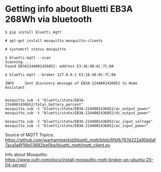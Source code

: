 # Getting info about Bluetti EB3A 268Wh via bluetooth

```code
$ pip install bluetti_mqtt

# apt-get install mosquitto mosquitto-clients

# systemctl status mosquitto

$ bluetti-mqtt --scan
Scanning....
Found EB3A2244001436852: address E3:16:48:6C:7C:8A

$ bluetti-mqtt --broker 127.0.0.1 E3:16:48:6C:7C:8A
...
INFO     Sent discovery message of EB3A-2244001436852 to Home Assistant


mosquitto_sub -t "bluetti/state/EB3A-2244001436852/total_battery_percent"
mosquitto_sub -t "bluetti/state/EB3A-2244001436852/ac_output_power"
mosquitto_sub -t "bluetti/state/EB3A-2244001436852/dc_output_power"

mosquitto_sub -t "bluetti/state/EB3A-2244001436852/ac_input_voltage"
mosquitto_sub -t "bluetti/state/EB3A-2244001436852/ac_input_power"
```

Source of MQTT Topics:  
https://github.com/warhammerkid/bluetti_mqtt/blob/6fbfb767d222a90b6af7aca1a6f16b03682be0be/bluetti_mqtt/mqtt_client.py

Info about Mosquitto:  
https://www.vultr.com/docs/install-mosquitto-mqtt-broker-on-ubuntu-20-04-server/
